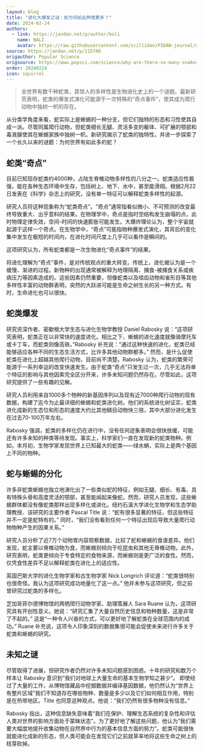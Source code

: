 ```yaml
---
layout: blog
title: "进化大爆发之谜：蛇为何如此种类繁多？"
date: 2024-02-24
authors:
  - link: https://jandan.net/p/author/bali
    name: BALI
    avatar: https://raw.githubusercontent.com/scillidan/PIDAN-journal/main/asset/yafa.png
source: https://jandan.net/p/115706
origauthor: Popular Science
origsource: https://www.popsci.com/science/why-are-there-so-many-snakes/
order: 20240224
icon: squirrel
---
```


> 全世界有数千种蛇类，其惊人的多样性是生物进化史上的一个谜题。最新研究表明，蛇类的爆发式演化可能源于一次特殊的“奇点事件”，使其成为爬行动物中独树一帜的存在。

从分类学角度来看，蛇实际上是蜥蜴的一种分支，但它们独特的形态和习性使其自成一派。尽管同属爬行动物，但蛇类细长无腿、灵活多变的躯体、可扩展的颚部和毒液腺使其在蜥蜴家族中独树一帜。新研究揭示了蛇类的独特性，并进一步探索了一个长久以来的谜题：为何世界有如此多的蛇？

## 蛇类“奇点”

目前已知现存蛇类约4000种，占陆生脊椎动物多样性的八分之一。蛇类适应性极强，能在各种生态环境中生存，包括树上、地下、水中，甚至能滑翔。根据2月22日发表在《科学》杂志上的研究，没有单一特征可以解释蛇类多样性的起源。

研究人员将这种现象称为“蛇类奇点”。“奇点”通常指看似微小、不可预测的改变最终导致重大、出乎意料的结果。在物理学中，奇点是指时空结构发生崩塌的点，此时物理定律失效，空间-时间的快速膨胀可能发生。大爆炸理论认为，整个宇宙就起源于这样一个奇点。在生物学中，“奇点”可能指物种爆发式演化，其背后的变化集中发生在极短的时间内，在进化时间尺度上几乎可以看作是瞬间的。

这项研究认为，所有蛇类都是一次生物进化“奇点事件”的结果。

将进化理解为“奇点”事件，是对传统观点的重大转变。传统上，进化被认为是一个缓慢、渐进的过程。新物种的出现通常被解释为地理隔离、捕食-被捕食关系或疾病压力等因素造成的。这些因素仍然重要，但像蛇类以及啮齿动物和雀形目等其他多样性丰富的动物群表明，突然的大跃进可能是生命之树生长的另一种方式。有时，生命进化也可以很快。

## 蛇类爆发

研究资深作者、密歇根大学生态与进化生物学教授 Daniel Rabosky 说：“这项研究表明，蛇类正在以非常快的速度进化。相比之下，蜥蜴的进化速度就像骑摩托车或卡丁车，而蛇类则像高铁。”Rabosky 补充说：“通过这种快速的进化，蛇类已经能够适应各种不同的生态生活方式，比许多其他动物群都多。” 然而，是什么促使蛇类在进化上超越其他爬行动物，目前尚不清楚。Rabosky 认为，蛇类的繁荣可能源于一系列幸运的改变快速发生。由于蛇类“奇点”只发生过一次，几乎无法将单个特征的影响与其他因素完全区分开来，许多未知问题仍然存在。尽管如此，这项研究提供了一些有趣的见解。

研究人员利用来自1000多个物种的新基因序列以及现有近7000种爬行动物的现有数据，构建了迄今为止最详细的蜥蜴和蛇类进化树。他们的系统进化树证实，蛇类进化成新的生态位和形态的速度大约比其他鳞目动物快三倍，其中大部分进化发生在过去70-100万年左右。

Rabosky 强调，蛇类的多样化仍在进行中，没有任何迹象表明会很快放缓，可能还有许多未知的种类等待发现。事实上，科学家们一直在发现新的蛇类物种。例如，本月初，生物学家发现世界上已知最大的蛇类——绿水蚺，实际上是两个基因上不同的物种。

## 蛇与蜥蜴的分化

许多非蛇类蜥蜴也独立地演化出了一些类似蛇的特征，例如无腿、细长、有毒、具有特殊头骨和高度灵活的颚部，甚至能闻起来像蛇。然而，研究人员发现，这些蜥蜴群体都没有像蛇类那样出现多样化或进化。纽约石溪大学进化生物学和生态学助理教授、该研究的主要作者 Pascal Title 说：“蛇有很多显著的特征，但这些特征并不一定是蛇特有的。” 同时，“我们没有看到任何一个特征出现后导致大量爬行动物物种产生的因果关系。”

研究人员分析了近7万个动物胃内容观察数据，比较了蛇和蜥蜴的食谱差异。他们发现，蛇主要以脊椎动物为食，而蜥蜴则倾向于吃昆虫和其他无脊椎动物。此外，研究表明，蛇类更倾向于专食特定的食物来源，而蜥蜴则是更广泛的食性。然而，仅凭食性差异不足以解释蛇类在进化上的适应性。

英国巴斯大学的进化生物学家和古生物学家 Nick Longrich 评论道：“蛇类很特别也很奇怪。我认为这项研究成功地量化了这一点。” 他并未参与这项研究，但之前曾研究过蛇类的多样化。

芝加哥菲尔德博物馆的两栖爬行动物学家、助理策展人 Sara Ruane 认为，这项研究具有开创性意义。她说：“研究汇集了大量自然历史信息和物种数量，这是非常了不起的。” 这是“一种令人兴奋的方式，可以更好地了解蛇类在全球范围内的成功。” Ruane 补充说，这项令人印象深刻的数据集很可能会促使未来进行许多关于蛇类和蜥蜴的研究。

## 未知之谜

尽管取得了进展，但研究作者仍然对许多未知问题感到困惑。十年的研究和数万个样本让 Rabosky 意识到“我们对地球上大量生命的基本生物学知之甚少”。 即使经过了大量的工作，从博物馆藏品中挖掘数据并编译基因数据，他仍然认为“世界上有整片区域”我们不知道存在哪些物种、数量是多少以及它们如何相互作用，特别是在热带地区。Title 也同意这种观点。他说：“我们仍然有很多物种没有信息。”

Rabosky 指出，这种信息缺失意味着“我们在保护、理解生态系统的复杂性和评估人类对世界的影响方面处于蒙昧状态”。为了更好地了解这些问题，他认为“我们需要大幅度地提升收集动物在自然界中行为的基本信息方面的努力”。蛇类可能很快就能进化成新的形态，但人类可能会在发现它们之前就草率地将这些生命之树上的枝芽砍掉。